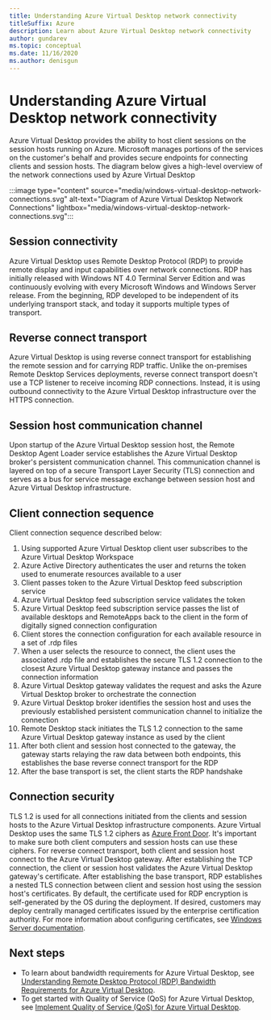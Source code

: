 ```yaml
---
title: Understanding Azure Virtual Desktop network connectivity
titleSuffix: Azure
description: Learn about Azure Virtual Desktop network connectivity
author: gundarev
ms.topic: conceptual
ms.date: 11/16/2020
ms.author: denisgun
---
```


# Understanding Azure Virtual Desktop network connectivity

Azure Virtual Desktop provides the ability to host client sessions on the session hosts running on Azure. Microsoft manages portions of the services on the customer's behalf and provides secure endpoints for connecting clients and session hosts. The diagram below gives a high-level overview of the network connections used by Azure Virtual Desktop

:::image type="content" source="media/windows-virtual-desktop-network-connections.svg" alt-text="Diagram of Azure Virtual Desktop Network Connections" lightbox="media/windows-virtual-desktop-network-connections.svg":::

## Session connectivity

Azure Virtual Desktop uses Remote Desktop Protocol (RDP) to provide remote display and input capabilities over network connections. RDP has initially released with Windows NT 4.0 Terminal Server Edition and was continuously evolving with every Microsoft Windows and Windows Server release. From the beginning, RDP developed to be independent of its underlying transport stack, and today it supports multiple types of transport.

## Reverse connect transport

Azure Virtual Desktop is using reverse connect transport for establishing the remote session and for carrying RDP traffic. Unlike the on-premises Remote Desktop Services deployments, reverse connect transport doesn't use a TCP listener to receive incoming RDP connections. Instead, it is using outbound connectivity to the Azure Virtual Desktop infrastructure over the HTTPS connection.

## Session host communication channel

Upon startup of the Azure Virtual Desktop session host, the Remote Desktop Agent Loader service establishes the Azure Virtual Desktop broker's persistent communication channel. This communication channel is layered on top of a secure Transport Layer Security (TLS) connection and serves as a bus for service message exchange between session host and Azure Virtual Desktop infrastructure.

## Client connection sequence

Client connection sequence described below:

1. Using supported Azure Virtual Desktop client user subscribes to the Azure Virtual Desktop Workspace
2. Azure Active Directory authenticates the user and returns the token used to enumerate resources available to a user
3. Client passes token to the Azure Virtual Desktop feed subscription service
4. Azure Virtual Desktop feed subscription service validates the token
5. Azure Virtual Desktop feed subscription service passes the list of available desktops and RemoteApps back to the client in the form of digitally signed connection configuration
6. Client stores the connection configuration for each available resource in a set of .rdp files
7. When a user selects the resource to connect, the client uses the associated .rdp file and establishes the secure TLS 1.2 connection to the closest Azure Virtual Desktop gateway instance and passes the connection information
8. Azure Virtual Desktop gateway validates the request and asks the Azure Virtual Desktop broker to orchestrate the connection
9. Azure Virtual Desktop broker identifies the session host and uses the previously established persistent communication channel to initialize the connection
10. Remote Desktop stack initiates the TLS 1.2 connection to the same Azure Virtual Desktop gateway instance as used by the client
11. After both client and session host connected to the gateway, the gateway starts relaying the raw data between both endpoints, this establishes the base reverse connect transport for the RDP
12. After the base transport is set, the client starts the RDP handshake

## Connection security

TLS 1.2 is used for all connections initiated from the clients and session hosts to the Azure Virtual Desktop infrastructure components. Azure Virtual Desktop uses the same TLS 1.2 ciphers as [Azure Front Door](../frontdoor/front-door-faq.yml#what-are-the-current-cipher-suites-supported-by-azure-front-door-). It's important to make sure both client computers and session hosts can use these ciphers.
For reverse connect transport, both client and session host connect to the Azure Virtual Desktop gateway. After establishing the TCP connection, the client or session host validates the Azure Virtual Desktop gateway's certificate.
After establishing the base transport,  RDP establishes a nested TLS connection between client and session host using the session host's certificates. By default, the certificate used for RDP encryption is self-generated by the OS during the deployment. If desired, customers may deploy centrally managed certificates issued by the enterprise certification authority. For more information about configuring certificates, see [Windows Server documentation](/troubleshoot/windows-server/remote/remote-desktop-listener-certificate-configurations).

## Next steps

* To learn about bandwidth requirements for Azure Virtual Desktop, see [Understanding Remote Desktop Protocol (RDP) Bandwidth Requirements for Azure Virtual Desktop](rdp-bandwidth.md).
* To get started with Quality of Service (QoS) for Azure Virtual Desktop, see [Implement Quality of Service (QoS) for Azure Virtual Desktop](rdp-quality-of-service-qos.md).
